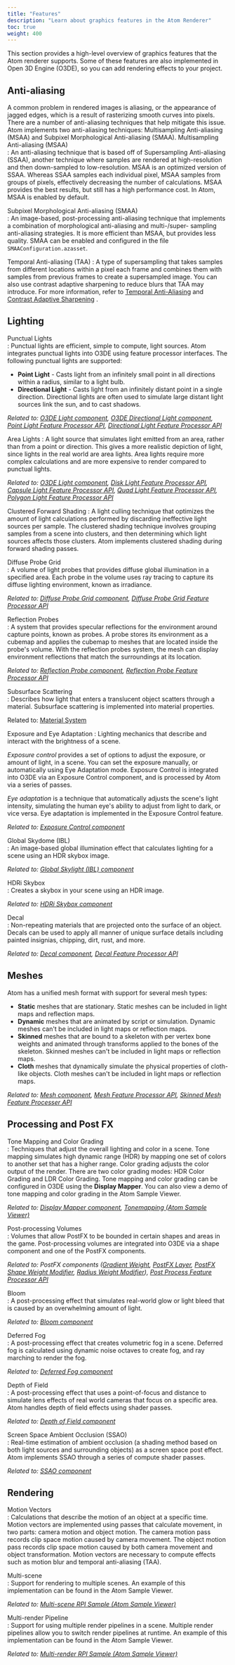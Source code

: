 ```yaml
---
title: "Features"
description: "Learn about graphics features in the Atom Renderer"
toc: true
weight: 400
---
```


This section provides a high-level overview of graphics features that the Atom renderer supports. Some of these features are also implemented in Open 3D Engine (O3DE), so you can add rendering effects to your project. 


## Anti-aliasing

A common problem in rendered images is aliasing, or the appearance of jagged edges, which is a result of rasterizing smooth curves into pixels. There are a number of anti-aliasing techniques that help mitigate this issue. Atom implements two anti-aliasing techniques: Multisampling Anti-aliasing (MSAA) and Subpixel Morphological Anti-aliasing (SMAA). 
Multisampling Anti-aliasing (MSAA)   
: An anti-aliasing technique that is based off of Supersampling Anti-aliasing (SSAA), another technique where samples are rendered at high-resolution and then down-sampled to low-resolution. MSAA is an optimized version of SSAA. Whereas SSAA samples each individual pixel, MSAA samples from groups of pixels, effectively decreasing the number of calculations. MSAA provides the best results, but still has a high performance cost. In Atom, MSAA is enabled by default. 

Subpixel Morphological Anti-aliasing (SMAA)  
: An image-based, post-processing anti-aliasing technique that implements a combination of morphological anti-aliasing and multi-/super- sampling anti-aliasing strategies. It is more efficient than MSAA, but provides less quality. SMAA can be enabled and configured in the file `SMAAConfiguration.azasset`. 

Temporal Anti-aliasing (TAA)
: A type of supersampling that takes samples from different locations within a pixel each frame and combines them with samples from previous frames to create a supersampled image. You can also use contrast adaptive sharpening to reduce blurs that TAA may introduce. For more information, refer to [Temporal Anti-Aliasing](taa/) and [Contrast Adaptive Sharpening](cas/) .

## Lighting

Punctual Lights  
: Punctual lights are efficient, simple to compute, light sources. Atom integrates punctual lights into O3DE using feature processor interfaces. The following punctual lights are supported:
+ **Point Light** - Casts light from an infinitely small point in all directions within a radius, similar to a light bulb.
+ **Directional Light** - Casts light from an infinitely distant point in a single direction. Directional lights are often used to simulate large distant light sources link the sun, and to cast shadows.

*Related to: [O3DE Light component](/docs/user-guide/components/reference/atom/light/), [O3DE Directional Light component](/docs/user-guide/components/reference/atom/directional-light/), [Point Light Feature Processor API](/docs/api/gems/Atom/class_a_z_1_1_render_1_1_point_light_feature_processor_interface.html), [Directional Light Feature Processor API](/docs/api/gems/Atom/class_a_z_1_1_render_1_1_directional_light_feature_processor_interface.html)*


Area Lights
: A light source that simulates light emitted from an area, rather than from a point or direction. This gives a more realistic depiction of light, since lights in the real world are area lights. Area lights require more complex calculations and are more expensive to render compared to punctual lights. 

*Related to: [O3DE Light component](/docs/user-guide/components/reference/atom/light/), [Disk Light Feature Processor API](/docs/api/gems/Atom/class_a_z_1_1_render_1_1_disk_light_feature_processor_interface.html),  [Capsule Light Feature Processor API](/docs/api/gems/Atom/class_a_z_1_1_render_1_1_capsule_light_feature_processor_interface.html), [Quad Light Feature Processor API](/docs/api/gems/Atom/class_a_z_1_1_render_1_1_quad_light_feature_processor_interface.html), [Polygon Light Feature Processor API](/docs/api/gems/Atom/class_a_z_1_1_render_1_1_polygon_light_feature_processor_interface.html)*


Clustered Forward Shading
: A light culling technique that optimizes the amount of light calculations performed by discarding ineffective light sources per sample. The clustered shading technique involves grouping samples from a scene into clusters, and then determining which light sources affects those clusters. Atom implements clustered shading during forward shading passes. 


Diffuse Probe Grid  
: A volume of light probes that provides diffuse global illumination in a specified area. Each probe in the volume uses ray tracing to capture its diffuse lighting environment, known as irradiance.

*Related to: [Diffuse Probe Grid component](/docs/user-guide/components/reference/atom/diffuse-probe-grid/), [Diffuse Probe Grid Feature Processor API](/docs/api/gems/Atom/class_a_z_1_1_render_1_1_diffuse_probe_grid_feature_processor_interface.html)*


Reflection Probes  
: A system that provides specular reflections for the environment around capture points, known as probes.  A probe stores its environment as a cubemap and applies the cubemap to meshes that are located inside the probe's volume. With the reflection probes system, the mesh can display environment reflections that match the surroundings at its location.

*Related to: [Reflection Probe component](/docs/user-guide/components/reference/atom/reflection-probe/), [Reflection Probe Feature Processor API](/docs/api/gems/Atom/class_a_z_1_1_render_1_1_reflection_probe_feature_processor.html)*


 Subsurface Scattering   
: Describes how light that enters a translucent object scatters through a material. Subsurface scattering is implemented into material properties. 

Related to: [Material System](/docs/atom-guide/dev-guide/materials)


Exposure and Eye Adaptation 
: Lighting mechanics that describe and interact with the brightness of a scene. 

*Exposure control* provides a set of options to adjust the exposure, or amount of light, in a scene. You can set the exposure manually, or automatically using Eye Adaptation mode. Exposure Control is integrated into O3DE via an Exposure Control component, and is processed by Atom via a series of passes. 

*Eye adaptation* is a technique that automatically adjusts the scene's light intensity, simulating the human eye's ability to adjust from light to dark, or vice versa. Eye adaptation is implemented in the Exposure Control feature.  

*Related to: [Exposure Control component](/docs/user-guide/components/reference/atom/exposure-control/)*


Global Skydome (IBL)   
: An image-based global illumination effect that calculates lighting for a scene using an HDR skybox image.

*Related to: [Global Skylight (IBL) component](/docs/user-guide/components/reference/atom/global-skylight-ibl)*


 HDRi Skybox   
: Creates a skybox in your scene using an HDR image.

*Related to: [HDRi Skybox component](/docs/user-guide/components/reference/atom/hdri-skybox/)*


 Decal   
: Non-repeating materials that are projected onto the surface of an object. Decals can be used to apply all manner of unique surface details including painted insignias, chipping, dirt, rust, and more.

*Related to: [Decal component](/docs/user-guide/components/reference/atom/decal.md), [Decal Feature Processor API](/docs/api/gems/Atom/class_a_z_1_1_render_1_1_decal_feature_processor_interface.html)*


## Meshes
Atom has a unified mesh format with support for several mesh types:
+ **Static** meshes that are stationary. Static meshes can be included in light maps and reflection maps.
+ **Dynamic** meshes that are animated by script or simulation. Dynamic meshes can't be included in light maps or reflection maps.
+ **Skinned** meshes that are bound to a skeleton with per vertex bone weights and animated through transforms applied to the bones of the skeleton. Skinned meshes can't be included in light maps or reflection maps.
+ **Cloth** meshes that dynamically simulate the physical properties of cloth-like objects. Cloth meshes can't be included in light maps or reflection maps.

*Related to: [Mesh component](/docs/user-guide/components/reference/atom/mesh), [Mesh Feature Processor API](/docs/api/gems/Atom/class_a_z_1_1_render_1_1_mesh_feature_processor.html), [Skinned Mesh Feature Processer API](/docs/api/gems/Atom/class_a_z_1_1_render_1_1_skinned_mesh_feature_processor_interface.html)*  


## Processing and Post FX

Tone Mapping and Color Grading   
: Techniques that adjust the overall lighting and color in a scene. Tone mapping simulates high dynamic range (HDR) by mapping one set of colors to another set that has a higher range. Color grading adjusts the color output of the render. There are two color grading modes: HDR Color Grading and LDR Color Grading. Tone mapping and color grading can be configured in O3DE using the **Display Mapper**. You can also view a demo of tone mapping and color grading in the Atom Sample Viewer. 

*Related to: [Display Mapper component](/docs/user-guide/components/reference/atom/display-mapper/), [Tonemapping (Atom Sample Viewer)](/docs/atom-guide/atom-sample-viewer/graphics-feature-samples.md#tonemapping)*

Post-processing Volumes   
: Volumes that allow PostFX to be bounded in certain shapes and areas in the game. Post-processing volumes are integrated into O3DE via a shape component and one of the PostFX components.

*Related to: PostFX components ([Gradient Weight](/docs/user-guide/components/reference/atom/postfx-gradient-weight-modifier/), [PostFX Layer](/docs/user-guide/components/reference/atom/postfx-layer/), [PostFX Shape Weight Modifier](/docs/user-guide/components/reference/atom/postfx-shape-weight-modifier/), [Radius Weight Modifier](/docs/user-guide/components/reference/atom/radius-weight-modifier/)), [Post Process Feature Processor API](/docs/api/gems/Atom/class_a_z_1_1_render_1_1_post_process_feature_processor_interface.html)* 


Bloom   
: A post-processing effect that simulates real-world glow or light bleed that is caused by an overwhelming amount of light.

*Related to: [Bloom component](/docs/user-guide/components/reference/atom/bloom/)* 


Deferred Fog   
: A post-processing effect that creates volumetric fog in a scene. Deferred fog is calculated using dynamic noise octaves to create fog, and ray marching to render the fog.

*Related to: [Deferred Fog component](/docs/user-guide/components/reference/atom/deferred-fog/)* 


Depth of Field   
: A post-processing effect that uses a point-of-focus and distance to simulate lens effects of real world cameras that focus on a specific area. Atom handles depth of field effects using shader passes.

*Related to: [Depth of Field component](/docs/user-guide/components/reference/atom/depth-of-field.md)* 


Screen Space Ambient Occlusion (SSAO)   
: Real-time estimation of ambient occlusion (a shading method based on both light sources and surrounding objects) as a screen space post effect.  Atom implements SSAO through a series of compute shader passes.  

*Related to: [SSAO component](/docs/user-guide/components/reference/atom/ssao/)* 


## Rendering
Motion Vectors   
: Calculations that describe the motion of an object at a specific time. Motion vectors are implemented using passes that calculate movement, in two parts: camera motion and object motion. The camera motion pass records clip space motion caused by camera movement. The object motion pass records clip space motion caused by both camera movement and object transformation. Motion vectors are necessary to compute effects such as motion blur and temporal anti-aliasing (TAA).


Multi-scene   
: Support for rendering to multiple scenes. An example of this implementation can be found in the Atom Sample Viewer. 

*Related to: [Multi-scene RPI Sample (Atom Sample Viewer)](/docs/atom-guide/atom-sample-viewer/rpi-samples#multi-scene)* 


Multi-render Pipeline   
: Support for using multiple render pipelines in a scene. Multiple render pipelines allow you to switch render pipelines at runtime. An example of this implementation can be found in the Atom Sample Viewer.

*Related to: [Multi-render RPI Sample (Atom Sample Viewer)](/docs/atom-guide/atom-sample-viewer/rpi-samples/#multi-render-pipeline)* 
